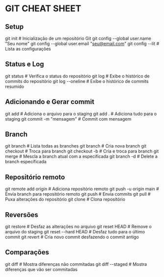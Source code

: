# GIT CHEAT SHEET

## Setup
git init                       # Inicialização de um repositório Git
git config --global user.name "Seu nome"
git config --global user.email "seu@email.com"
git config --lit               # Lista as configurações  

## Status e Log
git status                     # Verifica o status do repositório
git log                        # Exibe o histórico de commits do repositório
git log --oneline              # Exibe o histórico de commits resumido

## Adicionando e Gerar commit
git add <arquivo>              # Adiciona o arquivo para o staging
git add .                      # Adiciona tudo para o staging
git commit -m "mensagem"       # Commit com mensagem

## Branch
git branch                     # Lista todas as branches
git branch <nome>              # Cria nova branch
git checkout <nome>            # Troca para branch
git checkout -b <nome>         # Cria e troca para branch
git merge <branch>             # Mescla a branch atual com a especificada
git branch -d <nome>           # Delete a branch especificada

## Repositório remoto
git remote add origin <url>    # Adiciona repositório remoto
git push -u origin main        # Envia branch para repositório remoto
git push                       # Envia commits
git pull                       # Puxa alterações do repositório
git clone <url>                # Clona repositório

## Reversões
git restore                    # Desfaz as alterações no arquivo
git reset HEAD <arquivo>       # Remove o arquivo do staging
git reset --hard HEAD          # Desfaz tudo para o último commit
git revert <hash>              # Cria novo commit desfazendo o commit antigo

## Comparações
git diff                       # Mostra diferenças não commitadas
git diff --staged              # Mostra diferenças que vão ser commitadas

